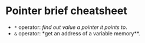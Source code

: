 # Pointer brief cheatsheet

- `*` operator: _find out value a pointer it points to_.
- `&` operator: \*get an address of a variable memory\*\*.

